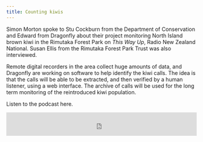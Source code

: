 ```yaml
---
title: Counting kiwis
---
```


Simon Morton spoke to Stu Cockburn from the Department of Conservation and Edward from Dragonfly
about their project monitoring North Island brown kiwi in the
Rimutaka Forest Park on *This Way Up*, Radio New Zealand National. Susan Ellis from the Rimutaka Forest Park Trust was also interviewed.

<!--more-->

Remote digital recorders in the area collect huge amounts of data, and
Dragonfly are working on software to help identify the kiwi calls. The
idea is that the calls will be able to be extracted, and then verified
by a human listener, using a web interface.  The archive of calls will
be used for the long term monitoring of the reintroduced kiwi
population.

Listen to the podcast here.

<iframe src="http://www.radionz.co.nz/audio/remote-player?id=2519234"
width="100%" frameborder="0" height="62px"></iframe>
